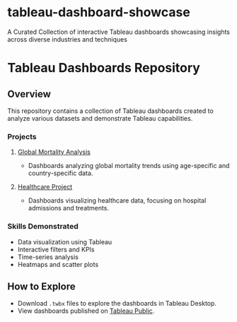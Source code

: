 # tableau-dashboard-showcase
A Curated Collection of interactive Tableau dashboards showcasing insights across diverse industries and techniques

# Tableau Dashboards Repository

## Overview
This repository contains a collection of Tableau dashboards created to analyze various datasets and demonstrate Tableau capabilities.

### Projects
1. [Global Mortality Analysis](./Global_Mortality_Analysis/README.md)
   - Dashboards analyzing global mortality trends using age-specific and country-specific data.

2. [Healthcare Project](./Healthcare_Project/README.md)
   - Dashboards visualizing healthcare data, focusing on hospital admissions and treatments.

### Skills Demonstrated
- Data visualization using Tableau
- Interactive filters and KPIs
- Time-series analysis
- Heatmaps and scatter plots

## How to Explore
- Download `.twbx` files to explore the dashboards in Tableau Desktop.
- View dashboards published on [Tableau Public]().
